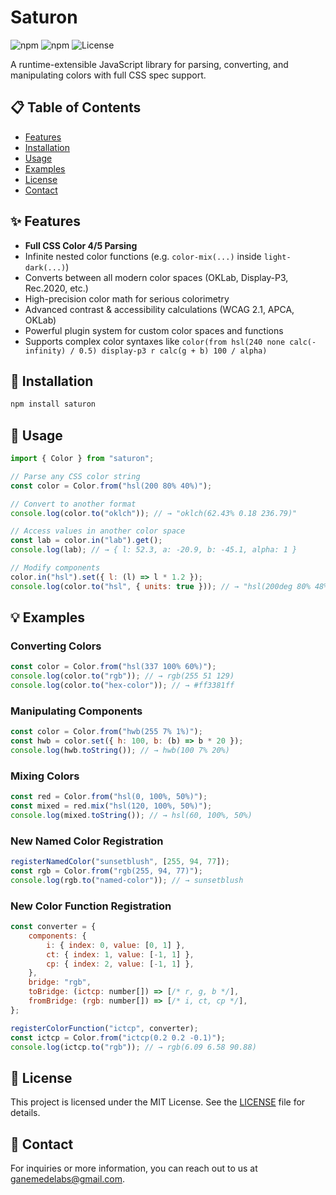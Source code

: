 # Saturon

![npm](https://img.shields.io/npm/v/saturon)
![npm](https://img.shields.io/npm/dw/saturon)
![License](https://img.shields.io/npm/l/saturon)

A runtime-extensible JavaScript library for parsing, converting, and manipulating colors with full CSS spec support.

## 📋 Table of Contents

- [Features](#-features)
- [Installation](#-installation)
- [Usage](#-usage)
- [Examples](#-examples)
- [License](#-license)
- [Contact](#-contact)

## ✨ Features

- **Full CSS Color 4/5 Parsing**
- Infinite nested color functions (e.g. `color-mix(...)` inside `light-dark(...)`)
- Converts between all modern color spaces (OKLab, Display-P3, Rec.2020, etc.)
- High-precision color math for serious colorimetry
- Advanced contrast & accessibility calculations (WCAG 2.1, APCA, OKLab)
- Powerful plugin system for custom color spaces and functions
- Supports complex color syntaxes like `color(from hsl(240 none calc(-infinity) / 0.5) display-p3 r calc(g + b) 100 / alpha)`

## 🔧 Installation

```bash
npm install saturon
```

## 🚀 Usage

```js
import { Color } from "saturon";

// Parse any CSS color string
const color = Color.from("hsl(200 80% 40%)");

// Convert to another format
console.log(color.to("oklch")); // → "oklch(62.43% 0.18 236.79)"

// Access values in another color space
const lab = color.in("lab").get();
console.log(lab); // → { l: 52.3, a: -20.9, b: -45.1, alpha: 1 }

// Modify components
color.in("hsl").set({ l: (l) => l * 1.2 });
console.log(color.to("hsl", { units: true })); // → "hsl(200deg 80% 48%)"
```

## 💡 Examples

### Converting Colors

```js
const color = Color.from("hsl(337 100% 60%)");
console.log(color.to("rgb")); // → rgb(255 51 129)
console.log(color.to("hex-color")); // → #ff3381ff
```

### Manipulating Components

```js
const color = Color.from("hwb(255 7% 1%)");
const hwb = color.set({ h: 100, b: (b) => b * 20 });
console.log(hwb.toString()); // → hwb(100 7% 20%)
```

### Mixing Colors

```js
const red = Color.from("hsl(0, 100%, 50%)");
const mixed = red.mix("hsl(120, 100%, 50%)");
console.log(mixed.toString()); // → hsl(60, 100%, 50%)
```

### New Named Color Registration

```js
registerNamedColor("sunsetblush", [255, 94, 77]);
const rgb = Color.from("rgb(255, 94, 77)");
console.log(rgb.to("named-color")); // → sunsetblush
```

### New Color Function Registration

```js
const converter = {
    components: {
        i: { index: 0, value: [0, 1] },
        ct: { index: 1, value: [-1, 1] },
        cp: { index: 2, value: [-1, 1] },
    },
    bridge: "rgb",
    toBridge: (ictcp: number[]) => [/* r, g, b */],
    fromBridge: (rgb: number[]) => [/* i, ct, cp */],
};

registerColorFunction("ictcp", converter);
const ictcp = Color.from("ictcp(0.2 0.2 -0.1)");
console.log(ictcp.to("rgb")); // → rgb(6.09 6.58 90.88)
```

## 📜 License

This project is licensed under the MIT License. See the [LICENSE](LICENSE) file for details.

## 📧 Contact

For inquiries or more information, you can reach out to us at [ganemedelabs@gmail.com](mailto:ganemedelabs@gmail.com).
